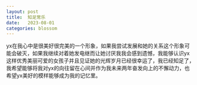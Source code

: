 ```yaml
---
layout: post
title:  知足常乐
date:   2023-08-01
categories: blossom
---
```


yx在我心中是很美好很完美的一个形象，如果我尝试发展和她的关系这个形象可能会破灭，如果我继续对着她发电继而让她讨厌我我会感到遗憾，我能够认识yx这样优秀美丽可爱的女孩子并且见证她的光辉岁月已经很幸运了，我已经知足了，我希望能够将我对yx的向往留在心间并作为我未来两年奋发向上的不懈动力，也希望yx美好的模样能够成为我的记忆里。
